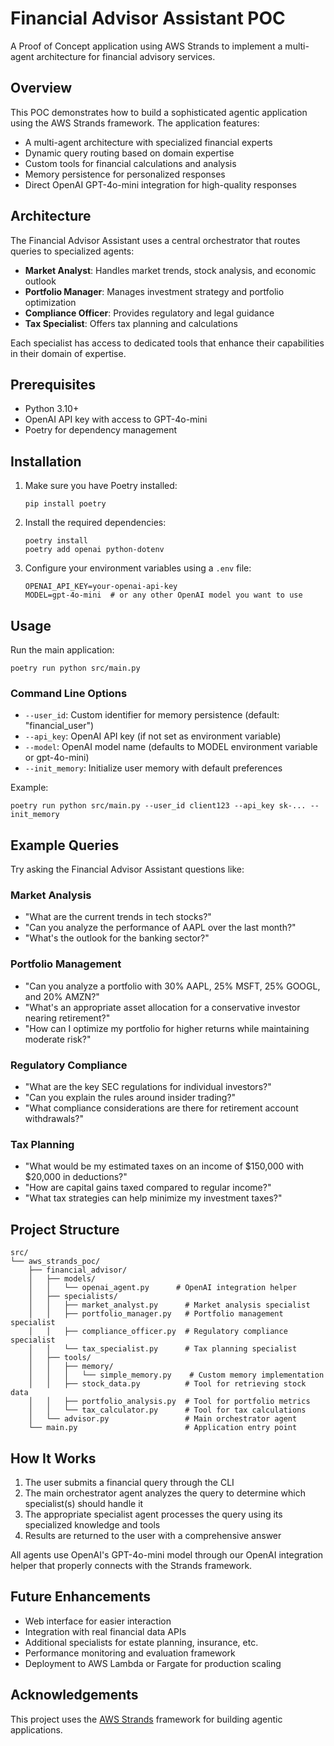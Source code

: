 # Financial Advisor Assistant POC

A Proof of Concept application using AWS Strands to implement a multi-agent architecture for financial advisory services.

## Overview

This POC demonstrates how to build a sophisticated agentic application using the AWS Strands framework. The application features:

- A multi-agent architecture with specialized financial experts
- Dynamic query routing based on domain expertise
- Custom tools for financial calculations and analysis
- Memory persistence for personalized responses
- Direct OpenAI GPT-4o-mini integration for high-quality responses

## Architecture

The Financial Advisor Assistant uses a central orchestrator that routes queries to specialized agents:

- **Market Analyst**: Handles market trends, stock analysis, and economic outlook
- **Portfolio Manager**: Manages investment strategy and portfolio optimization
- **Compliance Officer**: Provides regulatory and legal guidance
- **Tax Specialist**: Offers tax planning and calculations

Each specialist has access to dedicated tools that enhance their capabilities in their domain of expertise.

## Prerequisites

- Python 3.10+
- OpenAI API key with access to GPT-4o-mini
- Poetry for dependency management

## Installation

1. Make sure you have Poetry installed:
   ```
   pip install poetry
   ```

2. Install the required dependencies:
   ```
   poetry install
   poetry add openai python-dotenv
   ```

3. Configure your environment variables using a `.env` file:
   ```
   OPENAI_API_KEY=your-openai-api-key
   MODEL=gpt-4o-mini  # or any other OpenAI model you want to use
   ```

## Usage

Run the main application:

```
poetry run python src/main.py
```

### Command Line Options

- `--user_id`: Custom identifier for memory persistence (default: "financial_user")
- `--api_key`: OpenAI API key (if not set as environment variable)
- `--model`: OpenAI model name (defaults to MODEL environment variable or gpt-4o-mini)
- `--init_memory`: Initialize user memory with default preferences

Example:
```
poetry run python src/main.py --user_id client123 --api_key sk-... --init_memory
```

## Example Queries

Try asking the Financial Advisor Assistant questions like:

### Market Analysis
- "What are the current trends in tech stocks?"
- "Can you analyze the performance of AAPL over the last month?"
- "What's the outlook for the banking sector?"

### Portfolio Management
- "Can you analyze a portfolio with 30% AAPL, 25% MSFT, 25% GOOGL, and 20% AMZN?"
- "What's an appropriate asset allocation for a conservative investor nearing retirement?"
- "How can I optimize my portfolio for higher returns while maintaining moderate risk?"

### Regulatory Compliance
- "What are the key SEC regulations for individual investors?"
- "Can you explain the rules around insider trading?"
- "What compliance considerations are there for retirement account withdrawals?"

### Tax Planning
- "What would be my estimated taxes on an income of $150,000 with $20,000 in deductions?"
- "How are capital gains taxed compared to regular income?"
- "What tax strategies can help minimize my investment taxes?"

## Project Structure

```
src/
└── aws_strands_poc/
    ├── financial_advisor/
    │   ├── models/
    │   │   └── openai_agent.py      # OpenAI integration helper
    │   ├── specialists/
    │   │   ├── market_analyst.py      # Market analysis specialist
    │   │   ├── portfolio_manager.py   # Portfolio management specialist
    │   │   ├── compliance_officer.py  # Regulatory compliance specialist
    │   │   └── tax_specialist.py      # Tax planning specialist
    │   ├── tools/
    │   │   ├── memory/
    │   │   │   └── simple_memory.py    # Custom memory implementation
    │   │   ├── stock_data.py          # Tool for retrieving stock data
    │   │   ├── portfolio_analysis.py  # Tool for portfolio metrics
    │   │   └── tax_calculator.py      # Tool for tax calculations
    │   └── advisor.py                 # Main orchestrator agent
    └── main.py                        # Application entry point
```

## How It Works

1. The user submits a financial query through the CLI
2. The main orchestrator agent analyzes the query to determine which specialist(s) should handle it
3. The appropriate specialist agent processes the query using its specialized knowledge and tools
4. Results are returned to the user with a comprehensive answer

All agents use OpenAI's GPT-4o-mini model through our OpenAI integration helper that properly connects with the Strands framework.

## Future Enhancements

- Web interface for easier interaction
- Integration with real financial data APIs
- Additional specialists for estate planning, insurance, etc.
- Performance monitoring and evaluation framework
- Deployment to AWS Lambda or Fargate for production scaling

## Acknowledgements

This project uses the [AWS Strands](https://github.com/strands-agents/sdk-python) framework for building agentic applications.
